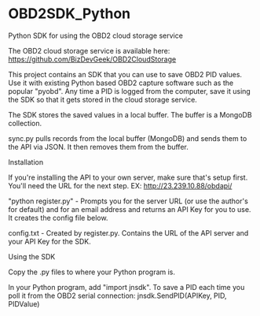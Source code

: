 OBD2SDK_Python
==============

Python SDK for using the OBD2 cloud storage service

The OBD2 cloud storage service is available here: https://github.com/BizDevGeek/OBD2CloudStorage

This project contains an SDK that you can use to save OBD2 PID values. Use it with existing Python based OBD2 capture software such as the popular "pyobd". Any time a PID is logged from the computer, save it using the SDK so that it gets stored in the cloud storage service.  

The SDK stores the saved values in a local buffer. The buffer is a MongoDB collection. 

sync.py pulls records from the local buffer (MongoDB) and sends them to the API via JSON. It then removes them from the buffer. 

Installation

If you're installing the API to your own server, make sure that's setup first. You'll need the URL for the next step. EX: http://23.239.10.88/obdapi/

"python register.py" - Prompts you for the server URL (or use the author's for default) and for an email address and returns an API Key for you to use. It creates the config file below.

config.txt - Created by register.py. Contains the URL of the API server and your API Key for the SDK. 

Using the SDK

Copy the .py files to where your Python program is. 

In your Python program, add "import jnsdk". To save a PID each time you poll it from the OBD2 serial connection: jnsdk.SendPID(APIKey, PID, PIDValue)


